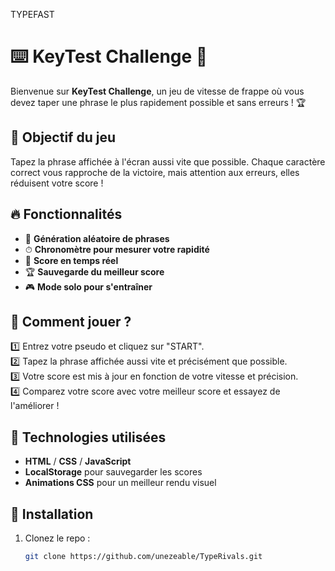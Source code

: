 TYPEFAST
# ⌨️ KeyTest Challenge 🚀

Bienvenue sur **KeyTest Challenge**, un jeu de vitesse de frappe où vous devez taper une phrase le plus rapidement possible et sans erreurs ! 🏆

## 🎯 Objectif du jeu
Tapez la phrase affichée à l'écran aussi vite que possible. Chaque caractère correct vous rapproche de la victoire, mais attention aux erreurs, elles réduisent votre score !  

## 🔥 Fonctionnalités
- 📝 **Génération aléatoire de phrases**
- ⏱ **Chronomètre pour mesurer votre rapidité**
- 🎯 **Score en temps réel**
- 🏆 **Sauvegarde du meilleur score**
- 🎮 **Mode solo pour s'entraîner**

## 🚀 Comment jouer ?
1️⃣ Entrez votre pseudo et cliquez sur "START".  
2️⃣ Tapez la phrase affichée aussi vite et précisément que possible.  
3️⃣ Votre score est mis à jour en fonction de votre vitesse et précision.  
4️⃣ Comparez votre score avec votre meilleur score et essayez de l'améliorer !  

## 📌 Technologies utilisées
- **HTML** / **CSS** / **JavaScript**  
- **LocalStorage** pour sauvegarder les scores  
- **Animations CSS** pour un meilleur rendu visuel  

## 🔧 Installation
1. Clonez le repo :
   ```sh
   git clone https://github.com/unezeable/TypeRivals.git

